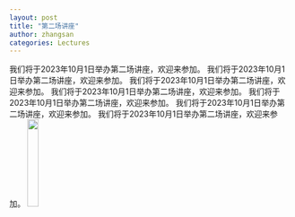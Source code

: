 ```yaml
---
layout: post
title: "第二场讲座"
author: zhangsan
categories: Lectures
---
```


我们将于2023年10月1日举办第二场讲座，欢迎来参加。
我们将于2023年10月1日举办第二场讲座，欢迎来参加。
我们将于2023年10月1日举办第二场讲座，欢迎来参加。
我们将于2023年10月1日举办第二场讲座，欢迎来参加。
我们将于2023年10月1日举办第二场讲座，欢迎来参加。
我们将于2023年10月1日举办第二场讲座，欢迎来参加。
我们将于2023年10月1日举办第二场讲座，欢迎来参加。
<img src="/slurm/images/龙猫.jpeg" width="20%">
